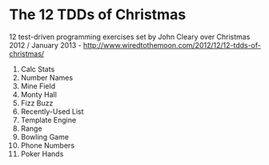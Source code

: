 # The 12 TDDs of Christmas

12 test-driven programming exercises set by John Cleary over Christmas 2012 / January 2013 - http://www.wiredtothemoon.com/2012/12/12-tdds-of-christmas/

1. Calc Stats
1. Number Names
1. Mine Field
1. Monty Hall
1. Fizz Buzz
1. Recently-Used List
1. Template Engine
1. Range
1. Bowling Game
1. Phone Numbers
1. Poker Hands
